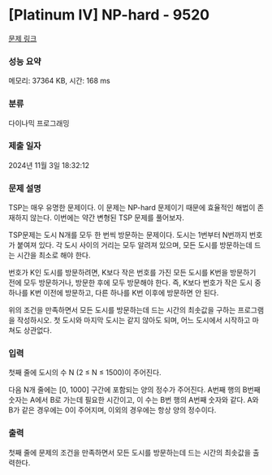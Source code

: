 # [Platinum IV] NP-hard - 9520 

[문제 링크](https://www.acmicpc.net/problem/9520) 

### 성능 요약

메모리: 37364 KB, 시간: 168 ms

### 분류

다이나믹 프로그래밍

### 제출 일자

2024년 11월 3일 18:32:12

### 문제 설명

<p>TSP는 매우 유명한 문제이다. 이 문제는 NP-hard 문제이기 때문에 효율적인 해법이 존재하지 않는다. 이번에는 약간 변형된 TSP 문제를 풀어보자.</p>

<p>TSP문제는 도시 N개를 모두 한 번씩 방문하는 문제이다. 도시는 1번부터 N번까지 번호가 붙여져 있다. 각 도시 사이의 거리는 모두 알려져 있으며, 모든 도시를 방문하는데 드는 시간을 최소로 해야 한다.</p>

<p>번호가 K인 도시를 방문하려면, K보다 작은 번호를 가진 모든 도시를 K번을 방문하기 전에 모두 방문하거나, 방문한 후에 모두 방문해야 한다. 즉, K보다 번호가 작은 도시 중 하나를 K번 이전에 방문하고, 다른 하나를 K번 이후에 방문하면 안 된다.</p>

<p>위의 조건을 만족하면서 모든 도시를 방문하는데 드는 시간의 최솟값을 구하는 프로그램을 작성하시오. 첫 도시와 마지막 도시는 같지 않아도 되며, 어느 도시에서 시작하고 마쳐도 상관없다.</p>

### 입력 

 <p>첫째 줄에 도시의 수 N (2 ≤ N ≤ 1500)이 주어진다.</p>

<p>다음 N개 줄에는 [0, 1000] 구간에 포함되는 양의 정수가 주어진다. A번째 행의 B번째 숫자는 A에서 B로 가는데 필요한 시간이고, 이 수는 B번 행의 A번째 숫자와 같다. A와 B가 같은 경우에는 0이 주어지며, 이외의 경우에는 항상 양의 정수이다.</p>

### 출력 

 <p>첫째 줄에 문제의 조건을 만족하면서 모든 도시를 방문하는데 드는 시간의 최솟값을 출력한다.</p>

